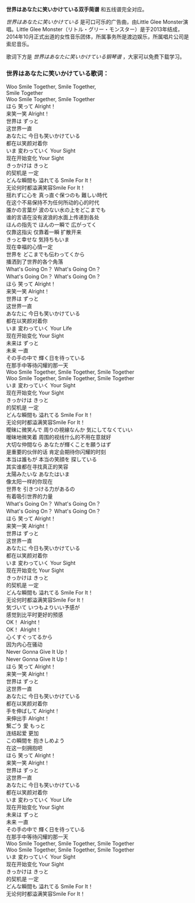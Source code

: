 

**世界はあなたに笑いかけている双手简谱** 和五线谱完全对应。

_世界はあなたに笑いかけている_ 是可口可乐的广告曲，由Little Glee Monster演唱。Little Glee
Monster（リトル・グリー・モンスター）是于2013年结成，2014年10月正式出道的女性音乐团体，所属事务所是渡边娱乐，所属唱片公司是索尼音乐。

歌词下方是 _世界はあなたに笑いかけている钢琴谱_ ，大家可以免费下载学习。

### 世界はあなたに笑いかけている歌词：

Woo Smile Together, Smile Together,  
Smile Together  
Woo Smile Together, Smile Together  
ほら 笑って Alright！  
来笑一笑 Alright！  
世界は ずっと  
这世界一直  
あなたに 今日も笑いかけている  
都在以笑颜对着你  
いま 変わっていく Your Sight  
现在开始变化 Your Sight  
きっかけは きっと  
的契机是 一定  
どんな瞬間も 溢れてる Smile For It！  
无论何时都溢满笑容Smile For It！  
揺れずに心を 真っ直ぐ保つのも 難しい時代  
在这个不易保持不为任何所动的心的时代  
誰かの言葉が 波のない水の上をどこまでも  
谁的言语在没有波浪的水面上传递到各处  
ほんの指先で ほんの一瞬で 広がってく  
仅靠这指尖 仅靠着一瞬 扩散开来  
きっと幸せな 気持ちもいま  
现在幸福的心情一定  
世界を どこまでも伝わってくから  
播洒到了世界的各个角落  
What's Going On？ What's Going On？  
What's Going On？ What's Going On？  
ほら 笑って Alright！  
来笑一笑 Alright！  
世界は ずっと  
这世界一直  
あなたに 今日も笑いかけている  
都在以笑颜对着你  
いま 変わっていく Your Life  
现在开始变化 Your Sight  
未来は ずっと  
未来 一直  
その手の中で 輝く日を待っている  
在那手中等待闪耀的那一天  
Woo Smile Together, Smile Together, Smile Together  
Woo Smile Together, Smile Together, Smile Together  
いま 変わっていく Your Sight  
现在开始变化 Your Sight  
きっかけは きっと  
的契机是 一定  
どんな瞬間も 溢れてる Smile For It！  
无论何时都溢满笑容Smile For It！  
曖昧に微笑んで 周りの視線なんか 気にしてなくていい  
暧昧地微笑着 周围的视线什么的不用在意就好  
大切な仲間なら あなたが輝くことを願うはず  
是重要的伙伴的话 肯定会期待你闪耀的时刻  
本当は誰もが 本当の笑顔を 探している  
其实谁都在寻找真正的笑容  
太陽みたいな あなたはいま  
像太阳一样的你现在  
世界を 引きつける力があるの  
有着吸引世界的力量  
What's Going On？ What's Going On？  
What's Going On？ What's Going On？  
ほら 笑って Alright！  
来笑一笑 Alright！  
世界は ずっと  
这世界一直  
あなたに 今日も笑いかけている  
都在以笑颜对着你  
いま 変わっていく Your Sight  
现在开始变化 Your Sight  
きっかけは きっと  
的契机是 一定  
どんな瞬間も 溢れてる Smile For It！  
无论何时都溢满笑容Smile For It！  
気づいて いつもよりいい予感が  
感觉到比平时更好的预感  
OK！ Alright！  
OK！ Alright！  
心くすぐってるから  
因为内心在骚动  
Never Gonna Give It Up！  
Never Gonna Give It Up！  
ほら 笑って Alright！  
来笑一笑 Alright！  
世界は ずっと  
这世界一直  
あなたに 今日も笑いかけている  
都在以笑颜对着你  
手を伸ばして Alright！  
来伸出手 Alright！  
繋ごう 愛 もっと  
连结起爱 更加  
この瞬間を 抱きしめよう  
在这一刻拥抱吧  
ほら 笑って Alright！  
来笑一笑 Alright！  
世界は ずっと  
这世界一直  
あなたに 今日も笑いかけている  
都在以笑颜对着你  
いま 変わっていく Your Life  
现在开始变化 Your Sight  
未来は ずっと  
未来 一直  
その手の中で 輝く日を待っている  
在那手中等待闪耀的那一天  
Woo Smile Together, Smile Together, Smile Together  
Woo Smile Together, Smile Together, Smile Together  
いま 変わっていく Your Sight  
现在开始变化 Your Sight  
きっかけは きっと  
的契机是 一定  
どんな瞬間も 溢れてる Smile For It！  
无论何时都溢满笑容Smile For It！

